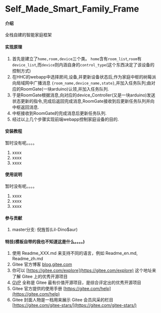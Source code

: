 # Self_Made_Smart_Family_Frame

#### 介绍

全栈自建的智能家庭框架

#### 实现原理

1.  首先是建立了`home,room,device`三个类。
    `home`含有`room_list`,`room`有`device_list`,而`device`则内涵自身的`control_type`(这个东西决定了该设备的控制方式)
2.  在HHC的webapp中选择房间,设备,并更新设备状态后,作为家庭中枢的树莓派向局域网中广播消息 `{room_name,device_name,state}`,并加入任务队列;由对应的RoomGate(一块arduino)认领,并加入任务队列.
3.  于是RoomGate根据消息,向对应的device_Controller(又是一块arduino)发送状态更新的指令,完成后返回完成消息,RoomGate接收到后更新任务队列并向中枢返回消息.
4.  中枢接收到RoomGate的完成消息后更新任务队列.
5.  经过以上几个步骤实现前端webapp控制家庭设备的目的.

#### 安装教程
暂时没有呢。。。。
1.  xxxx
2.  xxxx
3.  xxxx

#### 使用说明
暂时没有呢。。。。
1.  xxxx
2.  xxxx
3.  xxxx

#### 参与贡献

1. master分支: 倪旌哲(Lil-Dino$aur)


#### 特技(模板自带的我也不知道这是什么。。。。)

1.  使用 Readme\_XXX.md 来支持不同的语言，例如 Readme\_en.md, Readme\_zh.md
2.  Gitee 官方博客 [blog.gitee.com](https://blog.gitee.com)
3.  你可以 [https://gitee.com/explore](https://gitee.com/explore) 这个地址来了解 Gitee 上的优秀开源项目
4.  [GVP](https://gitee.com/gvp) 全称是 Gitee 最有价值开源项目，是综合评定出的优秀开源项目
5.  Gitee 官方提供的使用手册 [https://gitee.com/help](https://gitee.com/help)
6.  Gitee 封面人物是一档用来展示 Gitee 会员风采的栏目 [https://gitee.com/gitee-stars/](https://gitee.com/gitee-stars/)
